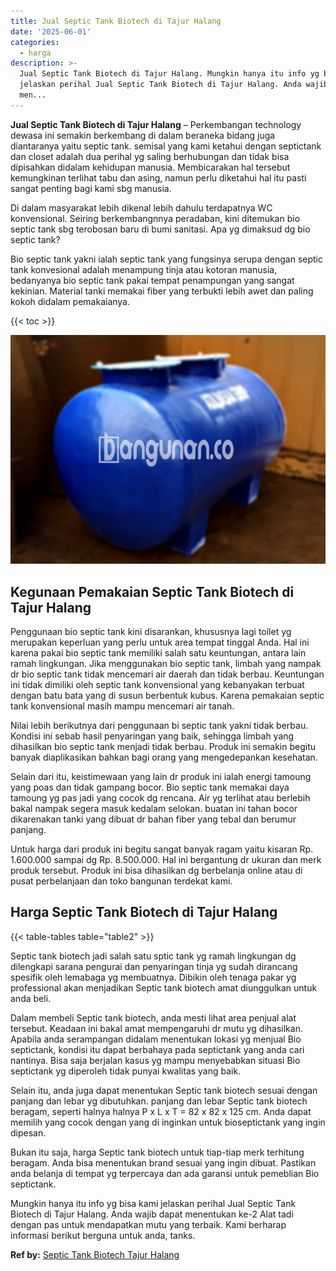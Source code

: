 ```yaml
---
title: Jual Septic Tank Biotech di Tajur Halang
date: '2025-06-01'
categories:
  - harga
description: >-
  Jual Septic Tank Biotech di Tajur Halang. Mungkin hanya itu info yg bisa kami
  jelaskan perihal Jual Septic Tank Biotech di Tajur Halang. Anda wajib dapat
  men...
---
```


**Jual Septic Tank Biotech di Tajur Halang** – Perkembangan technology dewasa ini semakin berkembang di dalam beraneka bidang juga diantaranya yaitu septic tank. semisal yang kami ketahui dengan septictank dan closet adalah dua perihal yg saling berhubungan dan tidak bisa dipisahkan didalam kehidupan manusia. Membicarakan hal tersebut kemungkinan terlihat tabu dan asing, namun perlu diketahui hal itu pasti sangat penting bagi kami sbg manusia.

Di dalam masyarakat lebih dikenal lebih dahulu terdapatnya WC konvensional. Seiring berkembangnnya peradaban, kini ditemukan bio septic tank sbg terobosan baru di bumi sanitasi. Apa yg dimaksud dg bio septic tank?

Bio septic tank yakni ialah septic tank yang fungsinya serupa dengan septic tank konvesional adalah menampung tinja atau kotoran manusia, bedanyanya bio septic tank pakai tempat penampungan yang sangat kekinian. Material tanki memakai fiber yang terbukti lebih awet dan paling kokoh didalam pemakaianya.

{{< toc >}}

![Jual Septic Tank Biotech di Tajur Halang](/images/jual-bio-septictank-02.png)

## Kegunaan Pemakaian Septic Tank Biotech di Tajur Halang

Penggunaan bio septic tank kini disarankan, khususnya lagi toilet yg merupakan keperluan yang perlu untuk area tempat tinggal Anda. Hal ini karena pakai bio septic tank memiliki salah satu keuntungan, antara lain ramah lingkungan. Jika menggunakan bio septic tank, limbah yang nampak dr bio septic tank tidak mencemari air daerah dan tidak berbau. Keuntungan ini tidak dimiliki oleh septic tank konvensional yang kebanyakan terbuat dengan batu bata yang di susun berbentuk kubus. Karena pemakaian septic tank konvensional masih mampu mencemari air tanah.

Nilai lebih berikutnya dari penggunaan bi septic tank yakni tidak berbau. Kondisi ini sebab hasil penyaringan yang baik, sehingga limbah yang dihasilkan bio septic tank menjadi tidak berbau. Produk ini semakin begitu banyak diaplikasikan bahkan bagi orang yang mengedepankan kesehatan.

Selain dari itu, keistimewaan yang lain dr produk ini ialah energi tamoung yang poas dan tidak gampang bocor. Bio septic tank memakai daya tamoung yg pas jadi yang cocok dg rencana. Air yg terlihat atau berlebih bakal nampak segera masuk kedalam selokan. buatan ini tahan bocor dikarenakan tanki yang dibuat dr bahan fiber yang tebal dan berumur panjang.

Untuk harga dari produk ini begitu sangat banyak ragam yaitu kisaran Rp. 1.600.000 sampai dg Rp. 8.500.000. Hal ini bergantung dr ukuran dan merk produk tersebut. Produk ini bisa dihasilkan dg berbelanja online atau di pusat perbelanjaan dan toko bangunan terdekat kami.

## Harga Septic Tank Biotech di Tajur Halang

{{< table-tables table="table2" >}}

Septic tank biotech jadi salah satu sptic tank yg ramah lingkungan dg dilengkapi sarana pengurai dan penyaringan tinja yg sudah dirancang spesifik oleh lemabaga yg membuatnya. Dibikin oleh tenaga pakar yg professional akan menjadikan Septic tank biotech amat diunggulkan untuk anda beli.

Dalam membeli Septic tank biotech, anda mesti lihat area penjual alat tersebut. Keadaan ini bakal amat mempengaruhi dr mutu yg dihasilkan. Apabila anda serampangan didalam menentukan lokasi yg menjual Bio septictank, kondisi itu dapat berbahaya pada septictank yang anda cari nantinya. Bisa saja berjalan kasus yg mampu menyebabkan situasi Bio septictank yg diperoleh tidak punyai kwalitas yang baik.

Selain itu, anda juga dapat menentukan Septic tank biotech sesuai dengan panjang dan lebar yg dibutuhkan. panjang dan lebar Septic tank biotech beragam, seperti halnya halnya P x L x T = 82 x 82 x 125 cm. Anda dapat memilih yang cocok dengan yang di inginkan untuk bioseptictank yang ingin dipesan.

Bukan itu saja, harga Septic tank biotech untuk tiap-tiap merk terhitung beragam. Anda bisa menentukan brand sesuai yang ingin dibuat. Pastikan anda belanja di tempat yg terpercaya dan ada garansi untuk pemeblian Bio septictank.

Mungkin hanya itu info yg bisa kami jelaskan perihal Jual Septic Tank Biotech di Tajur Halang. Anda wajib dapat menentukan ke-2 Alat tadi dengan pas untuk mendapatkan mutu yang terbaik. Kami berharap informasi berikut berguna untuk anda, tanks.

**Ref by:** [Septic Tank Biotech Tajur Halang](https://id.wikipedia.org/wiki/Septic)
